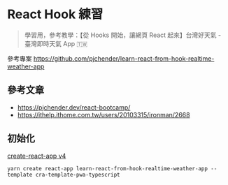 # React Hook 練習

> 學習用，參考教學：【從 Hooks 開始，讓網頁 React 起來】台灣好天氣 - 臺灣即時天氣 App 🇹🇼

參考專案
https://github.com/pjchender/learn-react-from-hook-realtime-weather-app

## 參考文章

- https://pjchender.dev/react-bootcamp/
- https://ithelp.ithome.com.tw/users/20103315/ironman/2668

## 初始化

[create-react-app v4](https://pjchender.github.io/react-bootcamp/docs/book)

```
yarn create react-app learn-react-from-hook-realtime-weather-app --template cra-template-pwa-typescript
```